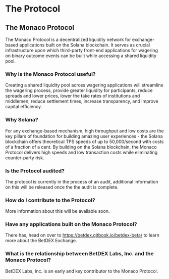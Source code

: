 # The Protocol

## The Monaco Protocol

The Monaco Protocol is a decentralized liquidity network for exchange-based applications built on the Solana blockchain. It serves as crucial infrastructure upon which third-party front-end applications for wagering on binary outcome events can be built while accessing a shared liquidity pool.

### Why is the Monaco Protocol useful?

Creating a shared liquidity pool across wagering applications will streamline the wagering process, provide greater liquidity for participants, reduce spreads and lower prices, lower the take rates of institutions and middlemen, reduce settlement times, increase transparency, and improve capital efficiency.

### Why Solana?

For any exchange-based mechanism, high throughput and low costs are the key pillars of foundation for building amazing user experiences - the Solana blockchain offers theoretical TPS speeds of up to 50,000/second with costs of a fraction of a cent. By building on the Solana blockchain, the Monaco Protocol delivers high speeds and low transaction costs while eliminating counter-party risk.

### Is the Protocol audited?

The protocol is currently in the process of an audit, additional information on this will be released once the the audit is complete.

### How do I contribute to the Protocol?

More information about this will be available soon.

### Have any applications built on the Monaco Protocol?

There has, head on over to https://betdex.gitbook.io/betdex-beta/ to learn more about the BetDEX Exchange.

### What is the relationship between BetDEX Labs, Inc. and the Monaco Protocol?

BetDEX Labs, Inc. is an early and key contributor to the Monaco Protocol.

